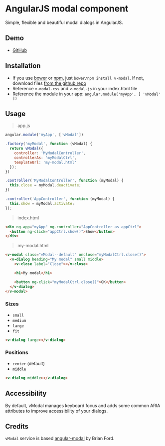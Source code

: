 # AngularJS modal component
Simple, flexible and beautiful modal dialogs in AngularJS.


## Demo
  - [GitHub](http://lukaszwatroba.github.io/v-modal)


## Installation
  - If you use [bower](http://bower.io/) or [npm](https://www.npmjs.com/), just `bower/npm install v-modal`. If not, download files [from the github repo](https://github.com/LukaszWatroba/v-modal/tree/master/dist)
  - Reference `v-modal.css` and `v-modal.js` in your index.html file
  - Reference the module in your app: `angular.module('myApp', [ 'vModal' ])`


## Usage

> app.js

```javascript
angular.module('myApp', ['vModal'])

.factory('myModal', function (vModal) {
  return vModal({
    controller: 'MyModalController',
    controllerAs: 'myModalCtrl',
    templateUrl: 'my-modal.html'
  });
})

.controller('MyModalController', function (myModal) {
  this.close = myModal.deactivate;
})

.controller('AppController', function (myModal) {
  this.show = myModal.activate;
});
```


> index.html

```html
<div ng-app="myApp" ng-controller="AppController as appCtrl">
  <button ng-click="appCtrl.show()">Show</button>
</div>
```


> my-modal.html

```html
<v-modal class="vModal--default" onclose="myModalCtrl.close()">
  <v-dialog heading="My modal" small middle>
    <v-close label="Close"></v-close>

    <h1>My modal</h1>

    <button ng-click="myModalCtrl.close()">OK</button>
  </v-dialog>
</v-modal>
```


### Sizes
  - `small`
  - `medium`
  - `large`
  - `fit`

```html
<v-dialog large></v-dialog>
```


### Positions
  - `center` (default)
  - `middle`

```html
<v-dialog middle></v-dialog>
```


## Accessibility
By default, vModal manages keyboard focus and adds some common ARIA attributes to improve accessibility of your dialogs.


## Credits
`vModal` service is based [angular-modal](https://github.com/btford/angular-modal) by Brian Ford.
